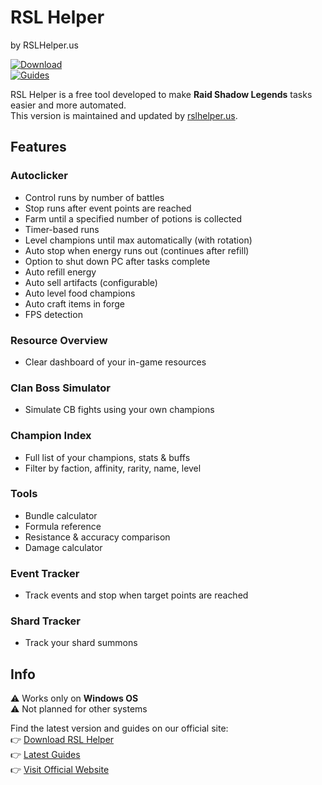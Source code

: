 # RSL Helper  
by RSLHelper.us  

[![Download](https://img.shields.io/badge/Download-RSLHelper-blue?style=for-the-badge)](https://rslhelper.us/download/)  
[![Guides](https://img.shields.io/badge/Latest%20Guides-RSLHelper-green?style=for-the-badge)](https://rslhelper.us/blog/)  

RSL Helper is a free tool developed to make **Raid Shadow Legends** tasks easier and more automated.  
This version is maintained and updated by [rslhelper.us](https://rslhelper.us/).  


## Features  

### Autoclicker  
* Control runs by number of battles  
* Stop runs after event points are reached  
* Farm until a specified number of potions is collected  
* Timer-based runs  
* Level champions until max automatically (with rotation)  
* Auto stop when energy runs out (continues after refill)  
* Option to shut down PC after tasks complete  
* Auto refill energy  
* Auto sell artifacts (configurable)  
* Auto level food champions  
* Auto craft items in forge  
* FPS detection  

### Resource Overview  
* Clear dashboard of your in-game resources  

### Clan Boss Simulator  
* Simulate CB fights using your own champions  
### Champion Index  
* Full list of your champions, stats & buffs  
* Filter by faction, affinity, rarity, name, level
  
### Tools  
* Bundle calculator  
* Formula reference  
* Resistance & accuracy comparison  
* Damage calculator    

### Event Tracker  
* Track events and stop when target points are reached  

### Shard Tracker  
* Track your shard summons  

## Info  
⚠️ Works only on **Windows OS**  
⚠️ Not planned for other systems  

Find the latest version and guides on our official site:  
👉 [Download RSL Helper](https://rslhelper.us/download/)  
👉 [Latest Guides](https://rslhelper.us/blog/)  
👉 [Visit Official Website](https://rslhelper.us/)  
